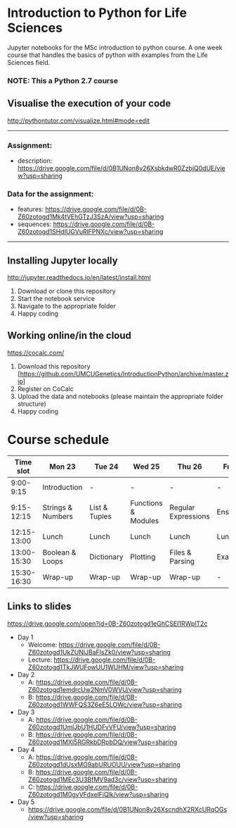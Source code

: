 # Introduction to Python for Life Sciences
Jupyter notebooks for the MSc introduction to python course.
A one week course that handles the basics of python with examples from the Life Sciences field.

### NOTE: This a Python 2.7 course

## Visualise the execution of your code
http://pythontutor.com/visualize.html#mode=edit

------

### Assignment:
 * description: https://drive.google.com/file/d/0B1UNon8v26XsbkdwR0ZzbjQ0dUE/view?usp=sharing

### Data for the assignment:
 * features: https://drive.google.com/file/d/0B-Z60zotogd1Mk4tVEhGTzJ3SzA/view?usp=sharing
 * sequences: https://drive.google.com/file/d/0B-Z60zotogd1SHdIUGVuRlFPNXc/view?usp=sharing


------


## Installing Jupyter locally
http://jupyter.readthedocs.io/en/latest/install.html
1. Download or clone this repository
2. Start the notebook service
3. Navigate to the appropriate folder
4. Happy coding

## Working online/in the cloud
https://cocalc.com/
1. Download this repository [https://github.com/UMCUGenetics/IntroductionPython/archive/master.zip]
2. Register on CoCalc
3. Upload the data and notebooks (please maintain the appropriate folder structure)
4. Happy coding


# Course schedule
| Time slot   | Mon 23 | Tue 24 | Wed 25 | Thu 26 | Fri 27 |
| --- | --- | --- | --- | --- | --- |
| 9:00-9:15   | Introduction | - | - | - | - |
| 9:15-12:15  | Strings & Numbers | List & Tuples | Functions & Modules | Regular Expressions | Ensemble |
| 12:15-13:00 | Lunch | Lunch | Lunch | Lunch | Lunch |
| 13:00-15:30 | Boolean & Loops | Dictionary | Plotting | Files & Parsing | Exam |
| 15:30-16:30 | Wrap-up | Wrap-up | Wrap-up | Wrap-up | - | 

## Links to slides
https://drive.google.com/open?id=0B-Z60zotogd1eGhCSEI1RWplT2c

* Day 1
  * Welcome: https://drive.google.com/file/d/0B-Z60zotogd1UkZUNlJBaFlsZk0/view?usp=sharing
  * Lecture: https://drive.google.com/file/d/0B-Z60zotogd1TkJWUFowUU1WUHM/view?usp=sharing
* Day 2 
  * A: https://drive.google.com/file/d/0B-Z60zotogd1emdrcUw2NmV0WVU/view?usp=sharing
  * B: https://drive.google.com/file/d/0B-Z60zotogd1WWFQS3Z6eE5LOWc/view?usp=sharing
* Day 3
  * A: https://drive.google.com/file/d/0B-Z60zotogd1UmlJbU1HUDFvVFU/view?usp=sharing
  * B: https://drive.google.com/file/d/0B-Z60zotogd1MXI5RGRkbDRpbDQ/view?usp=sharing
* Day 4
  * A: https://drive.google.com/file/d/0B-Z60zotogd1dUsxMG9abURUOUU/view?usp=sharing
  * B: https://drive.google.com/file/d/0B-Z60zotogd1MEc3U3BfMV9ad3c/view?usp=sharing
  * C: https://drive.google.com/file/d/0B-Z60zotogd1M0gyVFdxelFiQlk/view?usp=sharing
* Day 5
  * https://drive.google.com/file/d/0B1UNon8v26XscndhX2RXcURqOGs/view?usp=sharing
